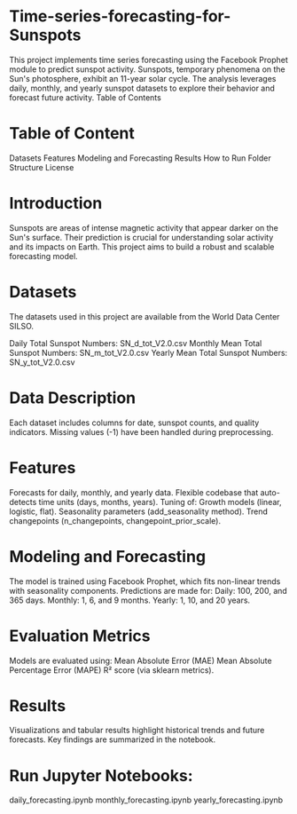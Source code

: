 # Time-series-forecasting-for-Sunspots
This project implements time series forecasting using the Facebook Prophet module to predict sunspot activity. Sunspots, temporary phenomena on the Sun's photosphere, exhibit an 11-year solar cycle. The analysis leverages daily, monthly, and yearly sunspot datasets to explore their behavior and forecast future activity.
Table of Contents

# Table of Content
Datasets
Features
Modeling and Forecasting
Results
How to Run
Folder Structure
License

# Introduction
Sunspots are areas of intense magnetic activity that appear darker on the Sun's surface. Their prediction is crucial for understanding solar activity and its impacts on Earth. This project aims to build a robust and scalable forecasting model.

# Datasets
The datasets used in this project are available from the World Data Center SILSO.

Daily Total Sunspot Numbers: SN_d_tot_V2.0.csv
Monthly Mean Total Sunspot Numbers: SN_m_tot_V2.0.csv
Yearly Mean Total Sunspot Numbers: SN_y_tot_V2.0.csv

# Data Description
Each dataset includes columns for date, sunspot counts, and quality indicators.
Missing values (-1) have been handled during preprocessing.

# Features
Forecasts for daily, monthly, and yearly data.
Flexible codebase that auto-detects time units (days, months, years).
Tuning of:
    Growth models (linear, logistic, flat).
    Seasonality parameters (add_seasonality method).
    Trend changepoints (n_changepoints, changepoint_prior_scale).

# Modeling and Forecasting
The model is trained using Facebook Prophet, which fits non-linear trends with seasonality components. Predictions are made for:
Daily: 100, 200, and 365 days.
Monthly: 1, 6, and 9 months.
Yearly: 1, 10, and 20 years.

# Evaluation Metrics
Models are evaluated using:
Mean Absolute Error (MAE)
Mean Absolute Percentage Error (MAPE)
R² score (via sklearn metrics).

# Results
Visualizations and tabular results highlight historical trends and future forecasts. Key findings are summarized in the notebook.

# Run Jupyter Notebooks:
daily_forecasting.ipynb
monthly_forecasting.ipynb
yearly_forecasting.ipynb
